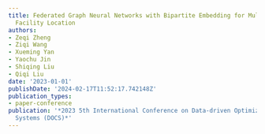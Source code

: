 ```yaml
---
title: Federated Graph Neural Networks with Bipartite Embedding for Multi-Objective
  Facility Location
authors:
- Zeqi Zheng
- Ziqi Wang
- Xueming Yan
- Yaochu Jin
- Shiqing Liu
- Qiqi Liu
date: '2023-01-01'
publishDate: '2024-02-17T11:52:17.742148Z'
publication_types:
- paper-conference
publication: '*2023 5th International Conference on Data-driven Optimization of Complex
  Systems (DOCS)*'
---
```

